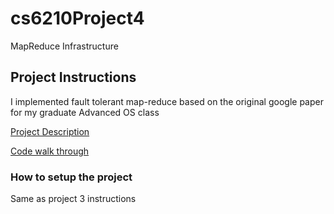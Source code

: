 # cs6210Project4
MapReduce Infrastructure

## Project Instructions

I implemented fault tolerant map-reduce based on the original google paper for my graduate Advanced OS class

[Project Description](description.md)

[Code walk through](structure.md)

### How to setup the project  
Same as project 3 instructions
